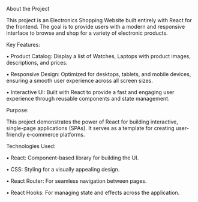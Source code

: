 About the Project

This project is an Electronics Shopping Website built entirely with React for the frontend. The goal is to provide users with a modern and responsive interface to browse and shop for a variety of electronic products.

Key Features:

•	Product Catalog: Display a list of Watches, Laptops with product images, descriptions, and prices.

•	Responsive Design: Optimized for desktops, tablets, and mobile devices, ensuring a smooth user experience across all screen sizes.

•	Interactive UI: Built with React to provide a fast and engaging user experience through reusable components and state management.

Purpose:

This project demonstrates the power of React for building interactive, single-page applications (SPAs). It serves as a template for creating user-friendly e-commerce platforms.

Technologies Used:

•	React: Component-based library for building the UI.

•	CSS: Styling for a visually appealing design.

•	React Router: For seamless navigation between pages.

•	React Hooks: For managing state and effects across the application.

